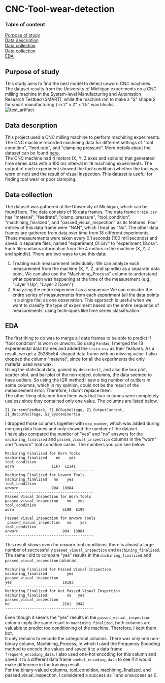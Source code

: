 # CNC-Tool-wear-detection<br>
### Table of content
[Purpose of study](https://github.com/fereshteh-bahadory/CNC-Tool-wear-detection/edit/main/README.md#purpose-of-study)<br>
[Data description](https://github.com/fereshteh-bahadory/CNC-Tool-wear-detection/edit/main/README.md#data-describtion)<br>
[Data collection](https://github.com/fereshteh-bahadory/CNC-Tool-wear-detection/edit/main/README.md#data-collection)<br>
[Data collection](https://github.com/fereshteh-bahadory/CNC-Tool-wear-detection/edit/main/README.md#data-collection)<br>
[EDA](https://github.com/fereshteh-bahadory/CNC-Tool-wear-detection/edit/main/README.md#eda)

## Purpose of study
This study aims to find the best model to detect unworn CNC machines. The dataset results from the University of Michigan experiments on a CNC milling machine in the System-level Manufacturing and Automation Research Testbed (SMART), while the machine ran to make a "S" shape(S for smart manufacturing ) in 2" x 2" x 1.5" wax blocks.<br>
![test_artifact](https://github.com/fereshteh-bahadory/CNC-Tool-wear-detection/assets/65620341/af1e314d-54e5-42d3-a14f-0599b43d3a51)


## Data description
This project used a CNC milling machine to perform machining experiments. The CNC machine recorded machining data for different settings of "tool condition", "feed rate", and "clamping pressure". More details about the dataset can be found [here](https://www.kaggle.com/datasets/shasun/tool-wear-detection-in-cnc-mill/data).<br>
The CNC machine had 4 motors (X, Y, Z axes and spindle) that generated time series data with a 100 ms interval in 18 machining experiments. The output of each experiment showed the tool condition (whether the tool was worn or not) and the result of visual inspection. This dataset is useful for finding tool wear or poor clamping.

## Data collection
The dataset was gathered at the University of Michigan, which can be found [here](https://www.kaggle.com/datasets/shasun/tool-wear-detection-in-cnc-mill/data). The data consists of 18 data frames. The data frame `train.csv` has "material",	"feedrate",	"clamp_pressure",	"tool_condition",	"machining_finalized", and	"passed_visual_inspection" as its features. Four entries of this data frame were "NAN", which I treat as "No". The other data frames are gathered from data over time from 18 different experiments. These measurements were taken every 0.1 seconds (100 milliseconds) and saved in separate files, named "experiment_01.csv" to "experiment_18.csv". Each file contains information from the 4 motors in the machine (X, Y, Z, and spindle). There are two ways to use this data:<br>
1. Treating each measurement individually: We can analyze each measurement from the machine (X, Y, Z, and spindle) as a separate data point. We can also use the "Machining_Process" column to understand what operation was happening at the time of the measurement (e.g., "Layer 1 Up", "Layer 2 Down").<br>
2. Analyzing the entire experiment as a sequence: We can consider the entire series of measurements from each experiment (all the data points in a single file) as one observation. This approach is useful when we want to classify the type of experiment based on the entire sequence of measurements, using techniques like time series classification.

## EDA
The first thing to do was to merge all data frames to be able to predict if "tool condition" is worn or unworn. So using `Pandas`, I merged the 18 experimental data frames and added the `train.csv` as their features. As a result, we get a 25285x54-shaped data frame with no missing value. I also dropped the column "material", since for all the experiments the only material used was wax.<br>
Using the statistical data, gained by `describe()`, and also the box plot, scatter plot, and bar plot of the non-object columns, the data seemed to have outliers. So using the IQR method I saw a big number of outliers in some columns, which in my opinion, could not be the result of the measurement error. Therefore, I didn't replace them.<br>
The other thing obtained from them was that four columns were completely useless since they contained only one value. The columns are listed below.<br>
```
Z1_CurrentFeedback, Z1_DCBusVoltage, Z1_OutputCurrent, Z1_OutputVoltage, S1_SystemInertia
```
I dropped those columns together with `exp_number`, which was added during merging data frames and only showed the number of the dataset.<br>
I have also compared the number of "yes" and "no" answers for the `machining_finalized` and `passed_visual_inspection` columns in the "worn" and "unworn" tool condition cases. The numbers you can see below:<br>
```
Machining Finalized for Worn Tools
machining_finalized    no    yes
tool_condition                  
worn                 1167  12141
----------------------------------------
Machining Finalized for Unworn Tools
machining_finalized   no    yes
tool_condition                 
unworn               994  10984
----------------------------------------
Passed Visual Inspection for Worn Tools
passed_visual_inspection    no   yes
tool_condition                      
worn                      5109  8199
----------------------------------------
Passed Visual Inspection for Unworn Tools
 passed_visual_inspection   no    yes
tool_condition                      
unworn                    994  10984
----------------------------------------
```
This result shows even for unworn tool conditions, there is almost a large number of successfully `passed_visual_inspection` and `machining_finalized`.<br> 
The same I did to compare "yes" results in the `machining_finalized` and `passed_visual_inspection` columns.
```
Machining Finalized for Passed Visual Inspection
machining_finalized         yes
passed_visual_inspection       
yes                       19183
----------------------------------------
Machining Finalized for Not Passed Visual Inspection
machining_finalized         no   yes
passed_visual_inspection            
no                        2161  3942
----------------------------------------
```
Even though it seems the "yes" results in the `passed_visual_inspection` column imply the same result in `machining_finalized`, both columns are valuable to predict too conditioning of the machine. Therefore, I kept them bot.<br>
It only remains to encode the categorical columns. There was only one non-binary column, Machining_Process, in which I used the Frequency Encoding method to encode the values and saved it to a data frame `frequent_encoding_data`. I also used one-hot encoding for this column and saved it to a different data frame `onehot_encoding_data` to see if it would make difference in the training result.<br>
For the binary-valued columns, tool_condition, machining_finalized, and passed_visual_inspection, I considered a success as 1 and unsuccess as 0.<br>







 
